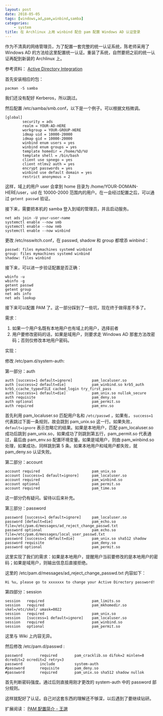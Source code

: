 ```yaml
---
layout: post
date: 2018-05-05
tags: [windows,ad,pam,winbind,samba]
categories:
    - system
title: 在 Archlinux 上用 winbind 配合 pam 配置 Windows AD 认证登录
---
```


作为不清真的网络管理员，为了配置一套完整的统一认证系统，陈老师采用了 Windows AD 的方法给这里配置统一认证。重装了系统，自然要把之前的统一认证再配到新装的 Archlinux 上。

参考资料： [Active Directory Integration](https://wiki.archlinux.org/index.php/Active_Directory_Integration)

首先安装相应的包：

```shell
pacman -S samba
```

我们还没有配好 Kerberos，所以跳过。

然后配置 /etc/samba/smb.conf，以下是一个例子。可以根据文档微调。

```
[global]
        security = ads
        realm = YOUR-AD-HERE
        workgroup = YOUR-GROUP-HERE
        idmap uid = 10000-20000
        idmap gid = 10000-20000
        winbind enum users = yes
        winbind enum groups = yes
        template homedir = /home/%D/%U
        template shell = /bin/bash
        client use spnego = yes
        client ntlmv2 auth = yes
        encrypt passwords = yes
        winbind use default domain = yes
        restrict anonymous = 2

```

这样，域上的用户 user 会拿到 home 目录为 /home/YOUR-DOMAIN-HERE/user，uid 在 10000-2000 范围内的用户。在一会经过配置之后，可以通过 `getent passwd` 验证。

接下来，需要把本机的 samba 登入到域的管理员，并且启动服务。

```shell
net ads join -U your-user-name
systemctl enable --now smb
systemctl enable --now nmb
systemctl enable --now winbind
```

更改 /etc/nsswitch.conf，在 passwd, shadow 和 group 都增添 winbind：

```
passwd: files mymachines systemd winbind
group: files mymachines systemd winbind
shadow: files winbind
```

接下来，可以进一步验证配置是否正确：

```shell
wbinfo -u
wbinfo -g
getent passwd
getent group
net ads info
net ads lookup
```

接下来可以配置 PAM 了。这一部分踩到了一些坑，现在终于做得差不多了。

需求：

1. 如果一个用户名既有本地用户也有域上的用户，选择前者
2. 用户要修改密码的话，如果是域用户，则要求走 Windows AD 那套方法改密码；否则仅修改本地用户密码。

实现：

修改 /etc/pam.d/system-auth:

第一部分：auth

```
auth [success=1 default=ignore]         pam_localuser.so
auth [success=2 default=die]            pam_winbind.so krb5_auth krb5_ccache_type=FILE cached_login try_first_pass
auth [success=1 default=die]            pam_unix.so nullok_secure
auth requisite                          pam_deny.so
auth optional                           pam_permit.so
auth required                           pam_env.so
```

首先利用 pam_localuser.so 匹配用户名和 `/etc/passwd` ，如果有， `success=1` 代表跳过下面一条规则，故会跳到 pam_unix.so 这一行。如果失败，`default=ignore` 表示忽略它的结果。如果是本地用户，匹配 pam_localuser.so 成功后跳到 pam_unix.so，如果成功了则跳到第五行，pam_permit.so 代表通过，最后由 pam_env.so 配置环境变量。如果是域用户，则由 pam_winbind.so 处理，如果成功，同样跳到第 5 条。如果本地用户和域用户都失败，就 pam_deny.so 认证失败。

第二部分：account

```
account required                        pam_unix.so
account [success=1 default=ignore]      pam_localuser.so
account required                        pam_winbind.so
account optional                        pam_permit.so
account required                        pam_time.so
```

这一部分仍有疑问。留待以后来补充。

第三部分：password

```
password [success=1 default=ignore]     pam_localuser.so
password [default=die]                  pam_echo.so file=/etc/pam.d/messages/ad_reject_change_passwd.txt
password optional                       pam_echo.so file=/etc/pam.d/messages/local_user_passwd.txt
password [success=1 default=die]        pam_unix.so sha512 shadow
password requisite                      pam_deny.so
password optional                       pam_permit.so
```

这里实现了我们的需求：如果是本地用户，提醒用户当前要修改的是本地用户的密码；如果是域用户，则输出信息后直接拒绝。

这里的 /etc/pam.d/messages/ad_reject_change_passwd.txt 内容如下：

```
Hi %u, please go to xxxxxxx to change your Active Directory password!
```

第四部分：session

```int
session   required                      pam_limits.so
session   required                      pam_mkhomedir.so skel=/etc/skel/ umask=0022
session   required                      pam_unix.so
session   [success=1 default=ignore]    pam_localuser.so
session   required                      pam_winbind.so
session   optional                      pam_permit.so
```

这里与 Wiki 上内容无异。

然后修改 /etc/pam.d/passwd :

```
password        required        pam_cracklib.so difok=2 minlen=8 dcredit=2 ocredit=2 retry=3
password        include         system-auth
#password       requisite       pam_deny.so
#password       required        pam_unix.so sha512 shadow nullok
```

首先判断密码强度。通过后则直接用刚才更改的 system-auth 中的 password 部分规则。

这样就配好了认证。自己对这套东西的理解还不够深，以后遇到了要继续钻研。

扩展阅读： [PAM 配置简介 - 王邈](https://innull.com/pam-configuration-how-to/)

